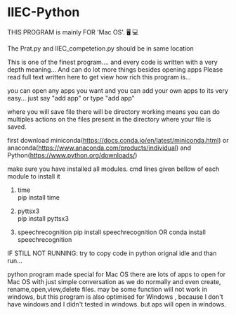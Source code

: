 # IIEC-Python


THIS PROGRAM is mainly FOR  'Mac OS'.      🖥 💻 

The Prat.py and IIEC_competetion.py should be in same location 

This is one of the finest program.... and every code is written with a very depth meaning...
And can do lot more things besides opening apps
Please read full text written here to get view how rich this program is...
 
you can open any apps you want and you can add your own apps to its very easy... 
just say "add app" or
type "add app"


where you will save file there will be directory working means you can do multiples actions on the files present in the directory where your file is saved.


first download miniconda(https://docs.conda.io/en/latest/miniconda.html) or anaconda(https://www.anaconda.com/products/individual) and Python(https://www.python.org/downloads/) 

make sure you have installed all modules. cmd lines given bellow of each module to install it
  
1) time  
    pip install time
      
2) pyttsx3  
    pip install pyttsx3
    
3) speechrecognition
     pip install speechrecognition 
              OR
     conda install speechrecognition
    
      

IF STILL NOT RUNNING:
  try to copy code in python orignal idle and than run...


python program made special for Mac OS there are lots of apps to open for Mac OS with just simple conversation as we do normally and even create, rename,open,view,delete files. may be some function will not work in windows, but this program is also optimised for Windows ,  because I don't have windows and I didn't tested in windows. but aps will open in windows.  
